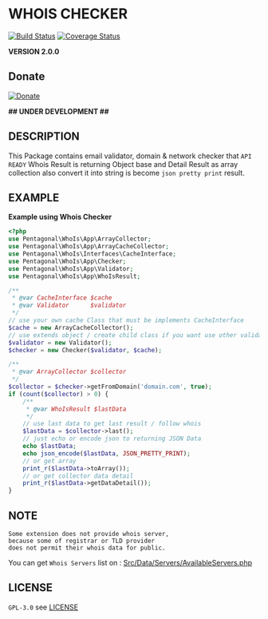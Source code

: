 # WHOIS CHECKER

[![Build Status](https://travis-ci.org/pentagonal/Whois.svg?branch=dev)](https://travis-ci.org/pentagonal/Whois)
[![Coverage Status](https://coveralls.io/repos/github/pentagonal/Whois/badge.svg?branch=dev)](https://coveralls.io/github/pentagonal/Whois?branch=dev)

**VERSION 2.0.0**


## Donate

[![Donate](https://img.shields.io/badge/Donate-PayPal-green.svg)](https://www.paypal.com/cgi-bin/webscr?cmd=_s-xclick&hosted_button_id=KSR5SW7J22JXU)


**\#\# UNDER DEVELOPMENT \#\#**


## DESCRIPTION

This Package contains email validator, domain & network checker that `API READY`
Whois Result is returning Object base and Detail Result as array collection
also convert it into string is become `json pretty print` result.

## EXAMPLE

**Example using Whois Checker**

```php
<?php
use Pentagonal\WhoIs\App\ArrayCollector;
use Pentagonal\WhoIs\App\ArrayCacheCollector;
use Pentagonal\WhoIs\Interfaces\CacheInterface;
use Pentagonal\WhoIs\App\Checker;
use Pentagonal\WhoIs\App\Validator;
use Pentagonal\WhoIs\App\WhoIsResult;

/**
 * @var CacheInterface $cache
 * @var Validator      $validator
 */
// use your own cache Class that must be implements CacheInterface
$cache = new ArrayCacheCollector();
// use extends object / create child class if you want use other validator
$validator = new Validator();
$checker = new Checker($validator, $cache);

/**
 * @var ArrayCollector $collector
 */
$collector = $checker->getFromDomain('domain.com', true);
if (count($collector) > 0) {
    /**
     * @var WhoIsResult $lastData
     */
    // use last data to get last result / follow whois
    $lastData = $collector->last();
    // just echo or encode json to returning JSON Data
    echo $lastData;
    echo json_encode($lastData, JSON_PRETTY_PRINT);
    // or get array
    print_r($lastData->toArray());
    // or get collector data detail
    print_r($lastData->getDataDetail());
}

```

## NOTE

```
Some extension does not provide whois server,
because some of registrar or TLD provider 
does not permit their whois data for public.
```

You can get `Whois Servers` list on : [Src/Data/Servers/AvailableServers.php](Src/Data/Extensions/AvailableServers.php)



## LICENSE

`GPL-3.0` see [LICENSE](LICENSE)

